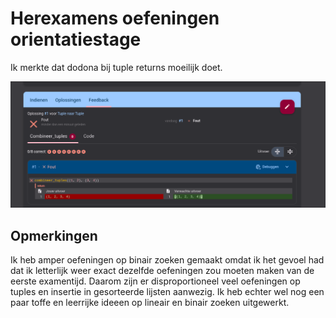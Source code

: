 # Herexamens oefeningen orientatiestage

Ik merkte dat dodona bij tuple returns moeilijk doet.

![alt text](image.png)

## Opmerkingen

Ik heb amper oefeningen op binair zoeken gemaakt omdat ik het gevoel had dat ik letterlijk weer exact dezelfde oefeningen zou moeten maken van de eerste examentijd.
Daarom zijn er disproportioneel veel oefeningen op tuples en insertie in gesorteerde lijsten aanwezig.
Ik heb echter wel nog een paar toffe en leerrijke ideeen op lineair en binair zoeken uitgewerkt.
